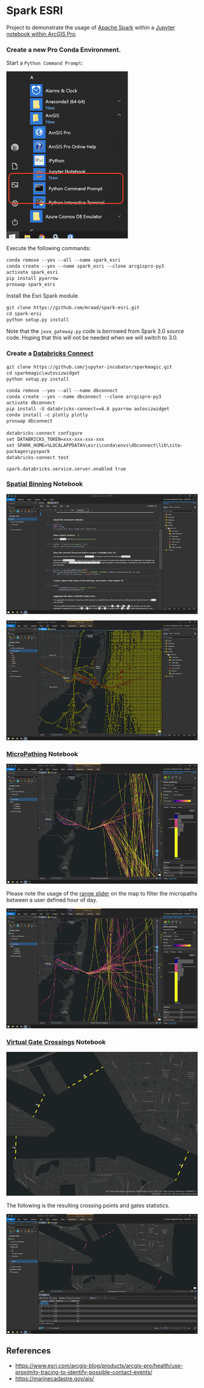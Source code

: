 # Spark ESRI

Project to demonstrate the usage of [Apache Spark](https://spark.apache.org/) within a [Jupyter notebook within ArcGIS Pro](https://pro.arcgis.com/en/pro-app/arcpy/get-started/pro-notebooks.htm).

### Create a new Pro Conda Environment.

Start a `Python Command Prompt`:

![](media/Command.png)

Execute the following commands:

```commandline
conda remove --yes --all --name spark_esri
conda create --yes --name spark_esri --clone arcgispro-py3
activate spark_esri
pip install pyarrow
proswap spark_esri
```

Install the Esri Spark module.

```commandline
git clone https://github.com/mraad/spark-esri.git
cd spark-ersi
python setup.py install
```

Note that the `java_gateway.py` code is borrowed from Spark 3.0 source code. Hoping that this will not be needed when we will switch to 3.0.

### Create a [Databricks Connect](https://docs.databricks.com/dev-tools/databricks-connect.html)

```
git clone https://github.com/jupyter-incubator/sparkmagic.git
cd sparkmagic\autovizwidget
python setup.py install
```

```
conda remove --yes --all --name dbconnect
conda create --yes --name dbconnect --clone arcgispro-py3
activate dbconnect
pip install -U databricks-connect==6.6 pyarrow autovizwidget
conda install -c plotly plotly
proswap dbconnect

databricks-connect configure
set DATABRICKS_TOKEN=xxx-xxx-xxx-xxx
set SPARK_HOME=%LOCALAPPDATA%\esri\conda\envs\dbconnect\lib\site-packages\pyspark
databricks-connect test
```

```
spark.databricks.service.server.enabled true
```

### [Spatial Binning](spark_esri.ipynb) Notebook

![](media/Notebook.png)

![](media/Pro1.png)

### [MicroPathing](micro_path.ipynb) Notebook

![](media/Micropath1.png)

Please note the usage of the [range slider](https://pro.arcgis.com/en/pro-app/help/mapping/range/get-started-with-the-range-slider.htm) on the map to filter the micropaths between a user defined hour of day.

![](media/Micropath2.png)

### [Virtual Gate Crossings](virtual_gates.ipynb) Notebook

![](media/Gates1.png)

The following is the resulting crossing points and gates statistics.

![](media/Gates2.png)

## References

- https://www.esri.com/arcgis-blog/products/arcgis-pro/health/use-proximity-tracing-to-identify-possible-contact-events/
- https://marinecadastre.gov/ais/
